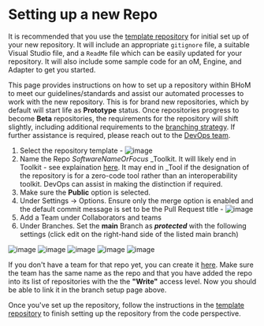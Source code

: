 # Setting up a new Repo

It is recommended that you use the [template repository](https://github.com/BHoM/template-repository) for initial set up of your new repository. It will include an appropriate `gitignore` file, a suitable Visual Studio file, and a `ReadMe` file which can be easily updated for your repository. It will also include some sample code for an oM, Engine, and Adapter to get you started.

This page provides instructions on how to set up a repository within BHoM to meet our guidelines/standards and assist our automated processes to work with the new repository. This is for brand new repositories, which by default will start life as __Prototype__ status. Once repositories progress to become __Beta__ repositories, the requirements for the repository will shift slightly, including additional requirements to the [branching strategy](https://bhom.xyz/documentation/Contributing/Best-practices/Branching-Strategy/). If further assistance is required, please reach out to the [DevOps team](https://github.com/orgs/BHoM/teams/devops).

1. Select the repository template - ![image](https://github.com/BHoM/documentation/assets/18049174/bdba3548-0d83-43d2-9c4d-06a51fb7e165)
1. Name the Repo _SoftwareNameOrFocus_ _Toolkit. It will likely end in Toolkit - see explaination [here](../Basics/BHoM-Toolkits.md). It may end in _Tool if the designation of the repository is for a zero-code tool rather than an interoperability toolkit. DevOps can assist in making the distinction if required.
1. Make sure the __Public__ option is selected.
1. Under Settings -> Options. Ensure only the merge option is enabled and the default commit message is set to be the Pull Request title - ![image](https://github.com/BHoM/documentation/assets/18049174/17347b30-9ef9-4446-b8bf-02edf0c63eaa)
1. Add a Team under Collaborators and teams
1. Under Branches. Set the __main__ Branch as ___protected___ with the following settings (click edit on the right-hand side of the listed main branch)

![image](https://github.com/BHoM/documentation/assets/18049174/85b0d3c7-b055-4399-8b78-2d9783049fc7)
![image](https://github.com/BHoM/documentation/assets/18049174/23c57880-2b27-4339-b8de-7d40ea67a24d)
![image](https://github.com/BHoM/documentation/assets/18049174/a34701bd-c732-4f24-8009-749e435fd9bd)
![image](https://github.com/BHoM/documentation/assets/18049174/225108d0-4c79-43f3-9ce6-2514917d0e76)
![image](https://github.com/BHoM/documentation/assets/18049174/c9bb55a6-4d00-403c-a99e-24a2e12da746)

If you don't have a team for that repo yet, you can create it [here](https://github.com/orgs/BHoM/teams). Make sure the team has the same name as the repo and that you have added the repo into its list of repositories with the the **"Write"** access level. Now you should be able to link it in the branch setup page above.

Once you've set up the repository, follow the instructions in the [template repository](https://github.com/BHoM/template-repository) to finish setting up the repository from the code perspective.